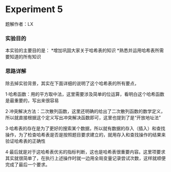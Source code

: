 # Experiment 5

题解作者：LX

### 实验目的

本实验的主要目的是：
*增加巩固大家关于哈希表的知识
*熟悉并运用哈希表所需要知道的所有知识

### 思路详解

除去掉实验背景，其实在下面详细的说明了这个哈希表的所有要点，

1·哈希函数：用的平方取中法，这里需要涉及简单的位运算，看明白这个哈希函数是最重要的，写出来很容易

2·冲突解决方法：二次散列函数，这里还明确的给出了二次散列函数的数学定义，所以就直接根据这个定义写出冲突解决函数即可，这里也提到了是“开放地址法”

3·哈希表的存在是为了更好的搜索某个数据，所以就有数据的存入（插入）和查找操作，为了检查哈希表是否是按照题目要求建立的，就用存入和查找操作的结果来验证哈希表的正确性

4·最后就是对于这哈希表优劣的指标判断，这也是哈希表很重要内容。这里项要求其实就很简单了，在执行上述操作时就一边用全局变量记录尝试次数，这样就顺便完成了最后一个要求。
